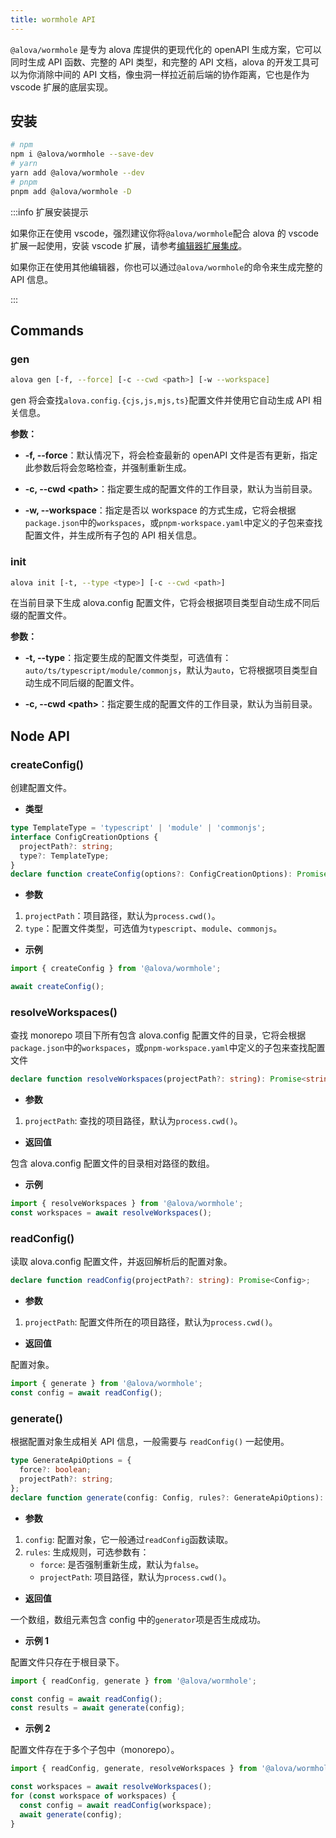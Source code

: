 ```yaml
---
title: wormhole API
---
```


`@alova/wormhole` 是专为 alova 库提供的更现代化的 openAPI 生成方案，它可以同时生成 API 函数、完整的 API 类型，和完整的 API 文档，alova 的开发工具可以为你消除中间的 API 文档，像虫洞一样拉近前后端的协作距离，它也是作为 vscode 扩展的底层实现。

## 安装

```bash
# npm
npm i @alova/wormhole --save-dev
# yarn
yarn add @alova/wormhole --dev
# pnpm
pnpm add @alova/wormhole -D
```

:::info 扩展安装提示

如果你正在使用 vscode，强烈建议你将`@alova/wormhole`配合 alova 的 vscode 扩展一起使用，安装 vscode 扩展，请参考[编辑器扩展集成](/tutorial/getting-started/extension-integration)。

如果你正在使用其他编辑器，你也可以通过`@alova/wormhole`的命令来生成完整的 API 信息。

:::

## Commands

### gen

```bash
alova gen [-f, --force] [-c --cwd <path>] [-w --workspace]
```

gen 将会查找`alova.config.{cjs,js,mjs,ts}`配置文件并使用它自动生成 API 相关信息。

**参数：**

- **-f, --force**：默认情况下，将会检查最新的 openAPI 文件是否有更新，指定此参数后将会忽略检查，并强制重新生成。

- **-c, --cwd \<path\>**：指定要生成的配置文件的工作目录，默认为当前目录。

- **-w, --workspace**：指定是否以 workspace 的方式生成，它将会根据`package.json`中的`workspaces`，或`pnpm-workspace.yaml`中定义的子包来查找配置文件，并生成所有子包的 API 相关信息。

### init

```bash
alova init [-t, --type <type>] [-c --cwd <path>]
```

在当前目录下生成 alova.config 配置文件，它将会根据项目类型自动生成不同后缀的配置文件。

**参数：**

- **-t, --type**：指定要生成的配置文件类型，可选值有：`auto/ts/typescript/module/commonjs`，默认为`auto`，它将根据项目类型自动生成不同后缀的配置文件。

- **-c, --cwd \<path\>**：指定要生成的配置文件的工作目录，默认为当前目录。

## Node API

### createConfig()

创建配置文件。

- **类型**

```ts
type TemplateType = 'typescript' | 'module' | 'commonjs';
interface ConfigCreationOptions {
  projectPath?: string;
  type?: TemplateType;
}
declare function createConfig(options?: ConfigCreationOptions): Promise<void>;
```

- **参数**

1. `projectPath`：项目路径，默认为`process.cwd()`。
2. `type`：配置文件类型，可选值为`typescript`、`module`、`commonjs`。

- **示例**

```ts
import { createConfig } from '@alova/wormhole';

await createConfig();
```

### resolveWorkspaces()

查找 monorepo 项目下所有包含 alova.config 配置文件的目录，它将会根据`package.json`中的`workspaces`，或`pnpm-workspace.yaml`中定义的子包来查找配置文件

```ts
declare function resolveWorkspaces(projectPath?: string): Promise<string[]>;
```

- **参数**

1. `projectPath`: 查找的项目路径，默认为`process.cwd()`。

- **返回值**

包含 alova.config 配置文件的目录相对路径的数组。

- **示例**

```ts
import { resolveWorkspaces } from '@alova/wormhole';
const workspaces = await resolveWorkspaces();
```

### readConfig()

读取 alova.config 配置文件，并返回解析后的配置对象。

```ts
declare function readConfig(projectPath?: string): Promise<Config>;
```

- **参数**

1. `projectPath`: 配置文件所在的项目路径，默认为`process.cwd()`。

- **返回值**

配置对象。

```ts
import { generate } from '@alova/wormhole';
const config = await readConfig();
```

### generate()

根据配置对象生成相关 API 信息，一般需要与 `readConfig()` 一起使用。

```ts
type GenerateApiOptions = {
  force?: boolean;
  projectPath?: string;
};
declare function generate(config: Config, rules?: GenerateApiOptions): Promise<boolean[]>;
```

- **参数**

1. `config`: 配置对象，它一般通过`readConfig`函数读取。
2. `rules`: 生成规则，可选参数有：
   - `force`: 是否强制重新生成，默认为`false`。
   - `projectPath`: 项目路径，默认为`process.cwd()`。

- **返回值**

一个数组，数组元素包含 config 中的`generator`项是否生成成功。

- **示例 1**

配置文件只存在于根目录下。

```ts
import { readConfig, generate } from '@alova/wormhole';

const config = await readConfig();
const results = await generate(config);
```

- **示例 2**

配置文件存在于多个子包中（monorepo）。

```ts
import { readConfig, generate, resolveWorkspaces } from '@alova/wormhole';

const workspaces = await resolveWorkspaces();
for (const workspace of workspaces) {
  const config = await readConfig(workspace);
  await generate(config);
}
```
